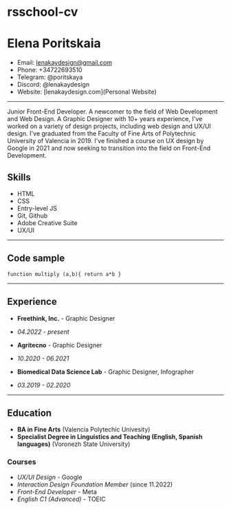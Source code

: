 ﻿# rsschool-cv
# Elena Poritskaia
* Email: lenakaydesign@gmail.com                             
* Phone: +34722693510                                        
* Telegram: @poritskaya
* Discord: @lenakaydesign
* Website: [lenakaydesign.com](Personal Website)

---------------------------------
Junior Front-End Developer. A newcomer to the field of Web Development and Web Design. A Graphic Designer with 10+ years experience, I've worked on a variety of design projects, including web design and UX/UI design. I've graduated from the Faculty of Fine Arts of Polytechnic University of Valencia in 2019. I've finished a course on UX design by Google in 2021 and now seeking to transition into the field on Front-End Development. 

## Skills
* HTML
* CSS
* Entry-level JS
* Git, Github
* Adobe Creative Suite
* UX/UI

-----------------------------------
## Code sample
`function multiply (a,b){
    return a*b
}`

-----------------------------------
## Experience
* **Freethink, Inc.** - Graphic Designer
+ *04.2022 - present*
* **Agritecno** - Graphic Designer
+ *10.2020 - 06.2021*
* **Biomedical Data Science Lab** - Graphic Designer, Infographer
+ *03.2019 - 02.2020*

------------------------------------
## Education
* **BA in Fine Arts** (Valencia Polytechic Univesity)
* **Specialist Degree in Linguistics and Teaching (English, Spanish languages)** (Voronezh State University)

### Courses
* *UX/UI Design* - Google
* *Interaction Design Foundation Member* (since 11.2022)
* *Front-End Developer* - Meta
* *English C1 (Advanced)* - TOEIC
